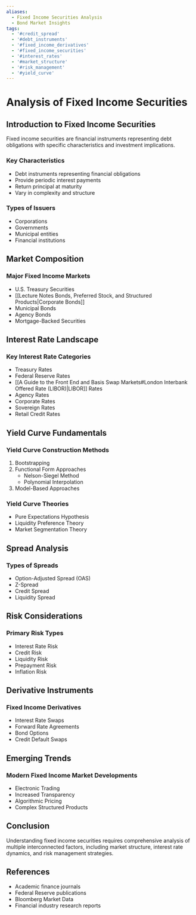 ```yaml
---
aliases:
  - Fixed Income Securities Analysis
  - Bond Market Insights
tags:
  - '#credit_spread'
  - '#debt_instruments'
  - '#fixed_income_derivatives'
  - '#fixed_income_securities'
  - '#interest_rates'
  - '#market_structure'
  - '#risk_management'
  - '#yield_curve'
---
```

# Analysis of Fixed Income Securities

## Introduction to Fixed Income Securities

Fixed income securities are financial instruments representing debt obligations with specific characteristics and investment implications.

### Key Characteristics
- Debt instruments representing financial obligations
- Provide periodic interest payments
- Return principal at maturity
- Vary in complexity and structure

### Types of Issuers
- Corporations
- Governments
- Municipal entities
- Financial institutions

## Market Composition

### Major Fixed Income Markets
- U.S. Treasury Securities
- [[Lecture Notes Bonds, Preferred Stock, and Structured Products|Corporate Bonds]]
- Municipal Bonds
- Agency Bonds
- Mortgage-Backed Securities

## Interest Rate Landscape

### Key Interest Rate Categories
- Treasury Rates
- Federal Reserve Rates
- [[A Guide to the Front End and Basis Swap Markets#London Interbank Offered Rate (LIBOR)|LIBOR]] Rates
- Agency Rates
- Corporate Rates
- Sovereign Rates
- Retail Credit Rates

## Yield Curve Fundamentals

### Yield Curve Construction Methods
1. Bootstrapping
2. Functional Form Approaches
   - Nelson-Siegel Method
   - Polynomial Interpolation
3. Model-Based Approaches

### Yield Curve Theories
- Pure Expectations Hypothesis
- Liquidity Preference Theory
- Market Segmentation Theory

## Spread Analysis

### Types of Spreads
- Option-Adjusted Spread (OAS)
- Z-Spread
- Credit Spread
- Liquidity Spread

## Risk Considerations

### Primary Risk Types
- Interest Rate Risk
- Credit Risk
- Liquidity Risk
- Prepayment Risk
- Inflation Risk

## Derivative Instruments

### Fixed Income Derivatives
- Interest Rate Swaps
- Forward Rate Agreements
- Bond Options
- Credit Default Swaps

## Emerging Trends

### Modern Fixed Income Market Developments
- Electronic Trading
- Increased Transparency
- Algorithmic Pricing
- Complex Structured Products

## Conclusion

Understanding fixed income securities requires comprehensive analysis of multiple interconnected factors, including market structure, interest rate dynamics, and risk management strategies.

## References
- Academic finance journals
- Federal Reserve publications
- Bloomberg Market Data
- Financial industry research reports